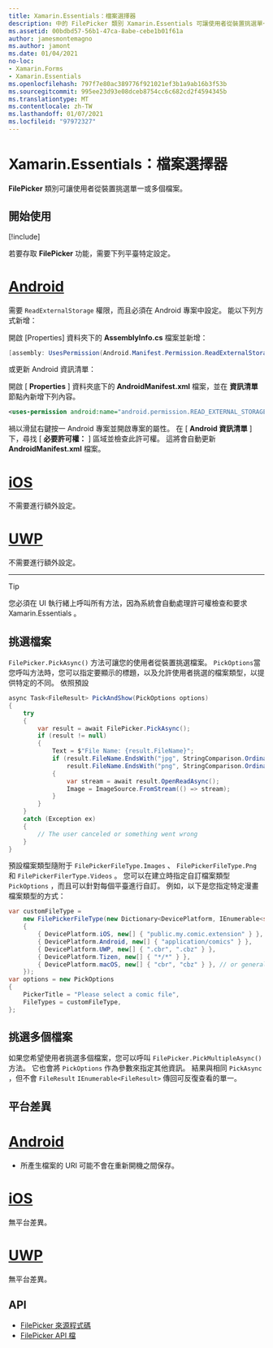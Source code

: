 ```yaml
---
title: Xamarin.Essentials：檔案選擇器
description: 中的 FilePicker 類別 Xamarin.Essentials 可讓使用者從裝置挑選單一或多個檔案。
ms.assetid: 00bdbd57-56b1-47ca-8abe-cebe1b01f61a
author: jamesmontemagno
ms.author: jamont
ms.date: 01/04/2021
no-loc:
- Xamarin.Forms
- Xamarin.Essentials
ms.openlocfilehash: 797f7e80ac389776f921021ef3b1a9ab16b3f53b
ms.sourcegitcommit: 995ee23d93e08dceb8754cc6c682cd2f4594345b
ms.translationtype: MT
ms.contentlocale: zh-TW
ms.lasthandoff: 01/07/2021
ms.locfileid: "97972327"
---
```

# <a name="no-locxamarinessentials-file-picker"></a>Xamarin.Essentials：檔案選擇器

**FilePicker** 類別可讓使用者從裝置挑選單一或多個檔案。

## <a name="get-started"></a>開始使用

[!include[](~/essentials/includes/get-started.md)]

若要存取 **FilePicker** 功能，需要下列平臺特定設定。

# <a name="android"></a>[Android](#tab/android)

需要 `ReadExternalStorage` 權限，而且必須在 Android 專案中設定。 能以下列方式新增：

開啟 [Properties] 資料夾下的 **AssemblyInfo.cs** 檔案並新增：

```csharp
[assembly: UsesPermission(Android.Manifest.Permission.ReadExternalStorage)]
```

或更新 Android 資訊清單：

開啟 [ **Properties** ] 資料夾底下的 **AndroidManifest.xml** 檔案，並在 **資訊清單** 節點內新增下列內容。

```xml
<uses-permission android:name="android.permission.READ_EXTERNAL_STORAGE" />
```

禍以滑鼠右鍵按一 Android 專案並開啟專案的屬性。 在 [ **Android 資訊清單** ] 下，尋找 [ **必要許可權：** ] 區域並檢查此許可權。 這將會自動更新 **AndroidManifest.xml** 檔案。

# <a name="ios"></a>[iOS](#tab/ios)

不需要進行額外設定。

# <a name="uwp"></a>[UWP](#tab/uwp)

不需要進行額外設定。

-----

> [!TIP]
> 您必須在 UI 執行緒上呼叫所有方法，因為系統會自動處理許可權檢查和要求 Xamarin.Essentials 。

## <a name="pick-file"></a>挑選檔案

`FilePicker.PickAsync()` 方法可讓您的使用者從裝置挑選檔案。 `PickOptions`當您呼叫方法時，您可以指定要顯示的標題，以及允許使用者挑選的檔案類型，以提供特定的不同。 依照預設 

```csharp
async Task<FileResult> PickAndShow(PickOptions options)
{
    try
    {
        var result = await FilePicker.PickAsync();
        if (result != null)
        {
            Text = $"File Name: {result.FileName}";
            if (result.FileName.EndsWith("jpg", StringComparison.OrdinalIgnoreCase) ||
                result.FileName.EndsWith("png", StringComparison.OrdinalIgnoreCase))
            {
                var stream = await result.OpenReadAsync();
                Image = ImageSource.FromStream(() => stream);
            }
        }
    }
    catch (Exception ex)
    {
        // The user canceled or something went wrong
    }
}
```

預設檔案類型隨附于 `FilePickerFileType.Images` 、 `FilePickerFileType.Png` 和 `FilePickerFilerType.Videos` 。 您可以在建立時指定自訂檔案類型 `PickOptions` ，而且可以針對每個平臺進行自訂。 例如，以下是您指定特定漫畫檔案類型的方式：

```csharp
var customFileType =
    new FilePickerFileType(new Dictionary<DevicePlatform, IEnumerable<string>>
    {
        { DevicePlatform.iOS, new[] { "public.my.comic.extension" } }, // or general UTType values
        { DevicePlatform.Android, new[] { "application/comics" } },
        { DevicePlatform.UWP, new[] { ".cbr", ".cbz" } },
        { DevicePlatform.Tizen, new[] { "*/*" } },
        { DevicePlatform.macOS, new[] { "cbr", "cbz" } }, // or general UTType values
    });
var options = new PickOptions
{
    PickerTitle = "Please select a comic file",
    FileTypes = customFileType,
};
```

## <a name="pick-multiple-files"></a>挑選多個檔案

如果您希望使用者挑選多個檔案，您可以呼叫 `FilePicker.PickMultipleAsync()` 方法。 它也會將 `PickOptions` 作為參數來指定其他資訊。 結果與相同 `PickAsync` ，但不會 `FileResult` `IEnumerable<FileResult>` 傳回可反復查看的單一。


## <a name="platform-differences"></a>平台差異

# <a name="android"></a>[Android](#tab/android)

- 所產生檔案的 URI 可能不會在重新開機之間保存。

# <a name="ios"></a>[iOS](#tab/ios)

無平台差異。

# <a name="uwp"></a>[UWP](#tab/uwp)

無平台差異。

## <a name="api"></a>API

- [FilePicker 來源程式碼](https://github.com/xamarin/Essentials/tree/main/Xamarin.Essentials/FilePicker)
- [FilePicker API 檔](xref:Xamarin.Essentials.FilePicker)
